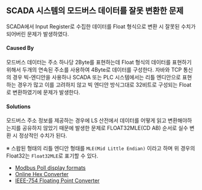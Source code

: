 ## SCADA 시스템의 모드버스 데이터를 잘못 변환한 문제
SCADA에서 Input Register로 수집한 데이터를 Float 형식으로 변환 시 잘못된 수치가 되어버린 문제가 발생하였다. 

#### Caused By
모드버스 데이터는 주소 하나당 2Byte를 표현하는데 Float 형식의 데이터를 표현하기 위해서 두개의 연속된 주소를 사용하여 4Byte로 데이터를 구성한다. 자바와 TCP 통신의 경우 빅-엔디안을 사용하나 SCADA 또는 PLC 시스템에서는 리틀 엔디안으로 표현하는 경우가 많고 이를 고려하지 않고 빅 엔디안 방식그대로 32비트로 구성되는 Float로 변환하였기에 문제가 발생한다.

#### Solutions
모드버스 주소 정보를 제공하는 경우에 LS 산전에서 데이터를 어떻게 읽고 변환해야하는지를 공유하지 않았기 때문에 발생한 문제로 FLOAT32MLE(CD AB) 순서로 실수 변환 시 정상적인 수치가 된다.

※ 스왑된 형태의 리틀 엔디안 형태를 `MLE(Mid Little Endian)` 이라고 하며 위 경우의 Float32는 `Float32MLE`로 표기할 수 있다.

- [Modbus Poll display formats](https://www.modbustools.com/poll_display_formats.html)
- [Online Hex Converter](https://www.scadacore.com/tools/programming-calculators/online-hex-converter/)
- [IEEE-754 Floating Point Converter](https://www.h-schmidt.net/FloatConverter/IEEE754.html)
